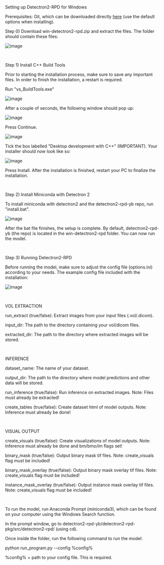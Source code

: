 Setting up Detectron2-RPD for Windows

Prerequisites: Git, which can be downloaded directly [here](https://git-scm.com/download/win) (use the default options when installing).

Step 0) Download win-detectron2-rpd.zip and extract the files. The folder should contain these files:

![image](https://user-images.githubusercontent.com/46503967/160225009-ac18eb72-a13b-4f2a-994d-77e91c6fa977.png)

&nbsp;

Step 1) Install C++ Build Tools

Prior to starting the installation process, make sure to save any important files. In order to finish the installation, a restart is required.

Run "vs_BuildTools.exe"

![image](https://user-images.githubusercontent.com/46503967/145657344-e8cf16ae-2ae4-4baf-a9f4-2637251c42eb.png)

After a couple of seconds, the following window should pop up:

![image](https://user-images.githubusercontent.com/46503967/145657320-eb1907d6-dcff-45ee-b1e8-a8f4d1b01e3e.png)

Press Continue.

![image](https://user-images.githubusercontent.com/46503967/145657130-10c828ef-679b-4f5d-98af-00a91e26ba81.png)

Tick the box labelled "Desktop development with C++" (IMPORTANT). Your installer should now look like so:

![image](https://user-images.githubusercontent.com/46503967/145657439-e145402a-dc26-4279-8705-1a2834fba5f4.png)

Press Install. After the installation is finished, restart your PC to finalize the installation.

&nbsp;

Step 2) Install Miniconda with Detectron 2

To install miniconda with detectron2 and the detectron2-rpd-yb repo, run "install.bat".

![image](https://user-images.githubusercontent.com/46503967/160224875-8200344f-0515-4464-bca4-e72d65446004.png)

After the bat file finishes, the setup is complete. By default, detectron2-rpd-yb (the repo) is located in the win-detectron2-rpd folder. You can now run the model.

&nbsp;

Step 3) Running Detectron2-RPD

Before running the model, make sure to adjust the config file (options.ini) according to your needs. The example config file included with the installation:

![image](https://user-images.githubusercontent.com/46503967/160223848-b1763ea4-6114-45cf-a17b-5425ca2de618.png)

&nbsp;

VOL EXTRACTION

run_extract (true/false): Extract images from your input files (.vol/.dicom).

input_dir: The path to the directory containing your vol/dicom files.

extracted_dir: The path to the directory where extracted images will be stored.

&nbsp;

INFERENCE

dataset_name: The name of your dataset.

output_dir: The path to the directory where model predictions and other data will be stored.

run_inference (true/false): Run inference on extracted images. Note: Files must already be extracted!

create_tables (true/false): Create dataset html of model outputs. Note: Inference must already be done!

&nbsp;

VISUAL OUTPUT

create_visuals (true/false): Create visualizations of model outputs. Note: Inference must already be done and bm/bmo/im flags set!

binary_mask (true/false): Output binary mask tif files. Note: create_visuals flag must be included!

binary_mask_overlay (true/false): Output binary mask overlay tif files. Note: create_visuals flag must be included!

instance_mask_overlay (true/false): Output instance mask overlay tif files. Note: create_visuals flag must be included!

&nbsp;

To run the model, run Anaconda Prompt (miniconda3), which can be found on your computer using the Windows Search function.

In the prompt window, go to detectron2-rpd-yb/detectron2-rpd-pkg/src/detectron2-rpd/ (using cd).

Once inside the folder, run the following command to run the model:

python run_program.py  --config %config%

%config% = path to your config file. This is required.
